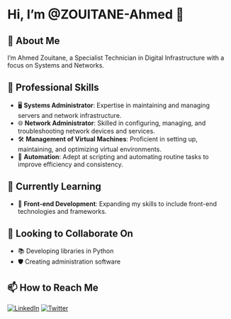 # Hi, I’m @ZOUITANE-Ahmed 👋

## 👀 About Me
I’m Ahmed Zouitane, a Specialist Technician in Digital Infrastructure with a focus on Systems and Networks.

## 💼 Professional Skills
- 🖥️ **Systems Administrator**: Expertise in maintaining and managing servers and network infrastructure.
- 🌐 **Network Administrator**: Skilled in configuring, managing, and troubleshooting network devices and services.
- 🛠️ **Management of Virtual Machines**: Proficient in setting up, maintaining, and optimizing virtual environments.
- 🤖 **Automation**: Adept at scripting and automating routine tasks to improve efficiency and consistency.

## 🌱 Currently Learning
- 🎨 **Front-end Development**: Expanding my skills to include front-end technologies and frameworks.

## 🤝 Looking to Collaborate On
- 📚 Developing libraries in Python
- 🛡️ Creating administration software

## 📫 How to Reach Me
[![LinkedIn](https://img.shields.io/badge/LinkedIn-0077B5?style=for-the-badge&logo=linkedin&logoColor=white)](https://www.linkedin.com/in/ahmed-zouitane)
[![Twitter](https://img.shields.io/badge/Twitter-1DA1F2?style=for-the-badge&logo=twitter&logoColor=white)](https://twitter.com/azouitane22)

<!---
ZOUITANE-Ahmed/ZOUITANE-Ahmed is a ✨ special ✨ repository because its `README.md` (this file) appears on your GitHub profile.
You can click the Preview link to take a look at your changes.
--->
